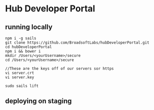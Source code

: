 # Hub Developer Portal

## running locally

```
npm i -g sails
git clone https://github.com/BroadsoftLabs/hubDeveloperPortal.git
cd hubDeveloperPortal
npm i && bower i
mkdir /Users/<yourUsername>/secure
cd /Users/<yourUsername>/secure

//These are the keys off of our servers sor https
vi server.crt
vi server.key

sudo sails lift
```

## deploying on staging

